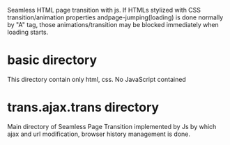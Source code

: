 Seamless HTML page transition with js. If HTMLs stylized with CSS transition/animation properties andpage-jumping(loading) is done normally by "A" tag, those animations/transition may be blocked immediately when loading starts.

# basic directory
This directory contain only html, css. No JavaScript contained

# trans.ajax.trans directory
Main directory of Seamless Page Transition implemented by Js by which ajax and url modification, browser history management is done.

